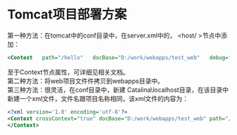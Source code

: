 # Tomcat项目部署方案


第一种方法：在tomcat中的conf目录中，在server.xml中的， <host/ >节点中添加：  
```xml
<Context   path="/hello"   docBase="D:/work/webapps/test_web"   debug="0"   privileged="true" ></Context >\
```
至于Context节点属性，可详细见相关文档。  
第二种方法：将web项目文件件拷贝到webapps目录中。  
第三种方法：很灵活，在conf目录中，新建   Catalina\localhost目录，在该目录中新建一个xml文件，文件名跟项目名称相同，该xml文件的内容为：  
```xml
<?xml version='1.0' encoding='utf-8'?>
<Context crossContext="true" docBase="D:/work/webapps/test_web" path="/test1" reloadable="true">
</Context>
```
